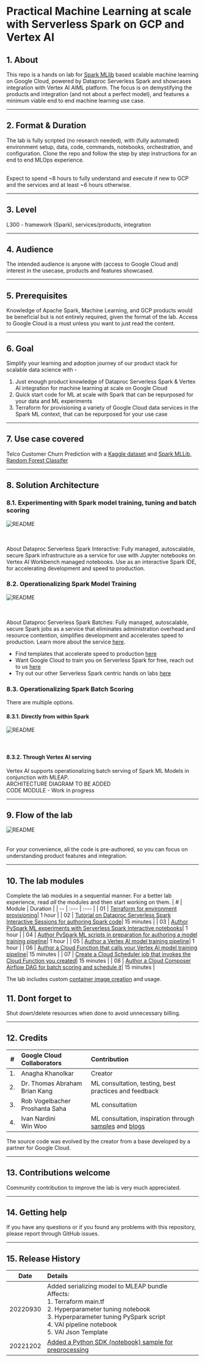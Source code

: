 # Practical Machine Learning at scale with Serverless Spark on GCP and Vertex AI


## 1. About

This repo is a hands on lab for [Spark MLlib](https://spark.apache.org/docs/latest/ml-guide.html) based scalable machine learning on Google Cloud, powered by Dataproc Serverless Spark and showcases integration with Vertex AI AIML platform. The focus is on demystifying the products and integration (and not about a perfect model), and features a minimum viable end to end machine learning use case.

<hr>

## 2. Format & Duration
The lab is fully scripted (no research needed), with (fully automated) environment setup, data, code, commands, notebooks, orchestration, and configuration. Clone the repo and follow the step by step instructions for an end to end MLOps experience. <br><br>

Expect to spend ~8 hours to fully understand and execute if new to GCP and the services and at least ~6 hours otherwise.

<hr>

## 3. Level
L300 - framework (Spark), services/products, integration 

<hr>

## 4. Audience
The intended audience is anyone with (access to Google Cloud and) interest in the usecase, products and features showcased.

<hr>

## 5. Prerequisites
Knowledge of Apache Spark, Machine Learning, and GCP products would be beneficial but is not entirely required, given the format of the lab. Access to Google Cloud is a must unless you want to just read the content.

<hr>

## 6. Goal
Simplify your learning and adoption journey of our product stack for scalable data science with - <br> 
1. Just enough product knowledge of Dataproc Serverless Spark & Vertex AI integration for machine learning at scale on Google Cloud<br>
2. Quick start code for ML at scale with Spark that can be repurposed for your data and ML experiments<br>
3. Terraform for provisioning a variety of Google Cloud data services in the Spark ML context, that can be repurposed for your use case<br>

<hr>

## 7. Use case covered
Telco Customer Churn Prediction with a [Kaggle dataset](https://www.kaggle.com/datasets/blastchar/telco-customer-churn) and [Spark MLLib, Random Forest Classifer](https://spark.apache.org/docs/latest/ml-classification-regression.html#random-forest-classifier)<br> 

<hr>

## 8. Solution Architecture

### 8.1. Experimenting with Spark model training, tuning and batch scoring

![README](06-images/landing-page-02.png)   
<br><br>

About Dataproc Serverless Spark Interactive:
Fully managed, autoscalable, secure Spark infrastructure as a service for use with Jupyter notebooks on Vertex AI Workbench managed notebooks. Use as an interactive Spark IDE, for accelerating development and speed to production.

### 8.2. Operationalizing Spark Model Training

![README](06-images/landing-page-03.png)   
<br><br>

About Dataproc Serverless Spark Batches:
Fully managed, autoscalable, secure Spark jobs as a service that eliminates administration overhead and resource contention, simplifies development and accelerates speed to production. Learn more about the service [here](https://cloud.google.com/dataproc-serverless/docs). <br>

- Find templates that accelerate speed to production [here](https://github.com/GoogleCloudPlatform/dataproc-templates)
- Want Google Cloud to train you on Serverless Spark for free, reach out to us [here](https://forms.gle/8ekUAFYd5xXvi2Hy9)
- Try out our other Serverless Spark centric hands on labs [here](https://github.com/GoogleCloudPlatform/serverless-spark-workshop)

### 8.3. Operationalizing Spark Batch Scoring
There are multiple options. 

#### 8.3.1. Directly from within Spark
![README](06-images/landing-page-04.png)   
<br><br>

#### 8.3.2. Through Vertex AI serving
Vertex AI supports operationalizing batch serving of Spark ML Models in conjunction with MLEAP.<br>
ARCHITECTURE DIAGRAM TO BE ADDED<br>
CODE MODULE - Work in progress<br>

<hr>

## 9. Flow of the lab

![README](06-images/landing-page-01.png)   
<br><br>
For your convenience, all the code is pre-authored, so you can focus on understanding product features and integration.

<hr>

## 10. The lab modules
Complete the lab modules in a sequential manner. For a better lab experience, read *all* the modules and then start working on them.
| # | Module | Duration | 
| -- | :--- | :--- |
| 01 |  [Terraform for environment provisioning](05-lab-guide/Module-01-Environment-Provisioning.md)| 1 hour |
| 02 |  [Tutorial on Dataproc Serverless Spark Interactive Sessions for authoring Spark code](05-lab-guide/Module-02-Spark-IDE-on-GCP.md)| 15 minutes |
| 03 |  [Author PySpark ML experiments with Serverless Spark Interactive notebooks](05-lab-guide/Module-03-Author-ML-Experiments-With-Spark-Notebooks.md)| 1 hour |
| 04 |  [Author PySpark ML scripts in preparation for authoring a model training pipeline](05-lab-guide/Module-04-Author-ML-PySpark-Scripts.md)| 1 hour |
| 05 |  [Author a Vertex AI model training pipeline](05-lab-guide/Module-05-Author-Vertex-AI-Pipeline.md)| 1 hour |
| 06 |  [Author a Cloud Function that calls your Vertex AI model training pipeline](05-lab-guide/Module-06-Author-CloudFunction-For-Vertex-AI-Pipeline.md)| 15 minutes |
| 07 |  [Create a Cloud Scheduler job that invokes the Cloud Function you created](05-lab-guide/Module-07-Schedule-VertexAI-Pipeline.md)| 15 minutes |
| 08 |  [Author a Cloud Composer Airflow DAG for batch scoring and schedule it](05-lab-guide/Module-08-Orchestrate-Batch-Scoring.md)| 15 minutes |

The lab includes custom [container image creation](05-lab-guide/Module-04-Author-ML-PySpark-Scripts.md#11-creating-a-custom-container-image) and usage.

## 11. Dont forget to 
Shut down/delete resources when done to avoid unnecessary billing.

<hr>

## 12. Credits
| # | Google Cloud Collaborators | Contribution  | 
| -- | :--- | :--- |
| 1. | Anagha Khanolkar | Creator |
| 2. | Dr. Thomas Abraham<br>Brian Kang | ML consultation, testing, best practices and feedback |
| 3. | Rob Vogelbacher<br>Proshanta Saha| ML consultation |
| 4. | Ivan Nardini<br>Win Woo | ML consultation, inspiration through [samples](https://github.com/GoogleCloudPlatform/vertex-ai-samples/blob/main/notebooks/official/pipelines/google_cloud_pipeline_components_dataproc_tabular.ipynb) and [blogs](https://medium.com/google-cloud/sparkling-vertex-ai-pipeline-cfe6e19334f7) |

The source code was evolved by the creator from a base developed by a partner for Google Cloud.


<hr>

## 13. Contributions welcome
Community contribution to improve the lab is very much appreciated. <br>

<hr>

## 14. Getting help
If you have any questions or if you found any problems with this repository, please report through GitHub issues.

<hr>

## 15. Release History
| Date | Details | 
| -- | :--- | 
| 20220930 |  Added serializing model to MLEAP bundle<br>Affects:<br>1. Terraform main.tf<br>2. Hyperparameter tuning notebook<br>3. Hyperparameter tuning PySpark script<br>4. VAI pipeline notebook<br>5. VAI Json Template |
|20221202 | [Added a Python SDK (notebook) sample for preprocessing](03-notebooks/pyspark/Dataproc-Spark-Servereless-Batch-PythonSDK-Sample.ipynb) |



